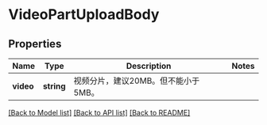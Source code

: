 # VideoPartUploadBody

## Properties
Name | Type | Description | Notes
------------ | ------------- | ------------- | -------------
**video** | **string** | 视频分片，建议20MB。但不能小于5MB。 | 

[[Back to Model list]](../../README.md#documentation-for-models) [[Back to API list]](../../README.md#documentation-for-api-endpoints) [[Back to README]](../../README.md)

